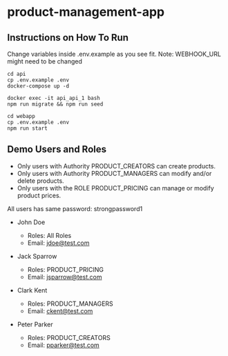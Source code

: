 # product-management-app

## Instructions on How To Run
Change variables inside .env.example as you see fit.
Note: WEBHOOK_URL might need to be changed

```
cd api
cp .env.example .env
docker-compose up -d

docker exec -it api_api_1 bash
npm run migrate && npm run seed
```

```
cd webapp
cp .env.example .env
npm run start
```

## Demo Users and Roles
- Only users with Authority PRODUCT_CREATORS can create products.
- Only users with Authority PRODUCT_MANAGERS can modify and/or delete products.
- Only users with the ROLE PRODUCT_PRICING can manage or modify product prices.

All users has same password: strongpassword1

- John Doe
    - Roles: All Roles
    - Email: jdoe@test.com

- Jack Sparrow
    - Roles: PRODUCT_PRICING
    - Email: jsparrow@test.com

- Clark Kent
    - Roles: PRODUCT_MANAGERS
    - Email: ckent@test.com

- Peter Parker
    - Roles: PRODUCT_CREATORS
    - Email: pparker@test.com
